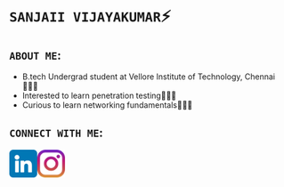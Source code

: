 # `SANJAII VIJAYAKUMAR`⚡️
## `ABOUT ME`:
- B.tech Undergrad student at Vellore Institute of Technology, Chennai👨🏽‍🎓
- Interested to learn penetration testing🧑🏽‍💻
- Curious to learn networking fundamentals🙋🏽‍♂️

## `CONNECT WITH ME`:
<a href="https://www.linkedin.com/in/sanjaii-vijayakumar-0408/">
  <img align="left" src="https://raw.githubusercontent.com/sanjaiiv04/sanjaiiv04/main/images/linkedin.png" alt=”sanjaii|linkedin” width="50px"/>
</a>
<a href="https://www.instagram.com/sanjaii04vijay/">
  <img align="left" src="https://raw.githubusercontent.com/sanjaiiv04/sanjaiiv04/main/images/instagram.png" alt=”sanjaii|instagram” width="50px"/>
</a>




